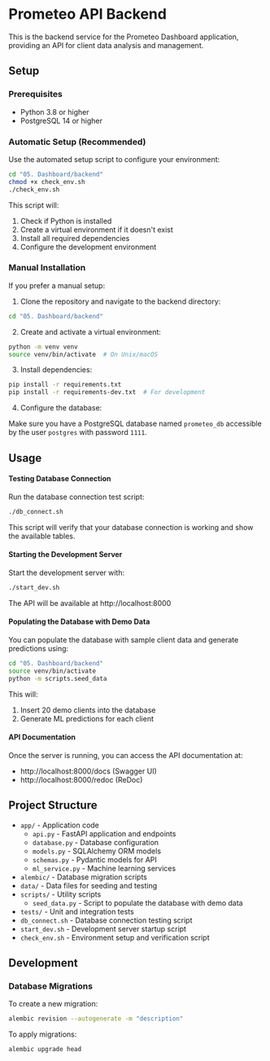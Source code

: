 # Prometeo API Backend

This is the backend service for the Prometeo Dashboard application, providing an API for client data analysis and management.

## Setup

### Prerequisites

- Python 3.8 or higher
- PostgreSQL 14 or higher

### Automatic Setup (Recommended)

Use the automated setup script to configure your environment:

```bash
cd "05. Dashboard/backend"
chmod +x check_env.sh
./check_env.sh
```

This script will:
1. Check if Python is installed
2. Create a virtual environment if it doesn't exist
3. Install all required dependencies
4. Configure the development environment

### Manual Installation

If you prefer a manual setup:

1. Clone the repository and navigate to the backend directory:

```bash
cd "05. Dashboard/backend"
```

2. Create and activate a virtual environment:

```bash
python -m venv venv
source venv/bin/activate  # On Unix/macOS
```

3. Install dependencies:

```bash
pip install -r requirements.txt
pip install -r requirements-dev.txt  # For development
```

4. Configure the database:

Make sure you have a PostgreSQL database named `prometeo_db` accessible by the user `postgres` with password `1111`.

## Usage

#### Testing Database Connection

Run the database connection test script:

```bash
./db_connect.sh
```

This script will verify that your database connection is working and show the available tables.

#### Starting the Development Server

Start the development server with:

```bash
./start_dev.sh
```

The API will be available at http://localhost:8000

#### Populating the Database with Demo Data

You can populate the database with sample client data and generate predictions using:

```bash
cd "05. Dashboard/backend"
source venv/bin/activate
python -m scripts.seed_data
```

This will:
1. Insert 20 demo clients into the database
2. Generate ML predictions for each client

#### API Documentation

Once the server is running, you can access the API documentation at:
- http://localhost:8000/docs (Swagger UI)
- http://localhost:8000/redoc (ReDoc)

## Project Structure

- `app/` - Application code
  - `api.py` - FastAPI application and endpoints
  - `database.py` - Database configuration
  - `models.py` - SQLAlchemy ORM models
  - `schemas.py` - Pydantic models for API
  - `ml_service.py` - Machine learning services
- `alembic/` - Database migration scripts
- `data/` - Data files for seeding and testing
- `scripts/` - Utility scripts
  - `seed_data.py` - Script to populate the database with demo data
- `tests/` - Unit and integration tests
- `db_connect.sh` - Database connection testing script
- `start_dev.sh` - Development server startup script
- `check_env.sh` - Environment setup and verification script

## Development

### Database Migrations

To create a new migration:

```bash
alembic revision --autogenerate -m "description"
```

To apply migrations:

```bash
alembic upgrade head
``` 
